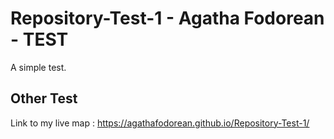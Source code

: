 # Repository-Test-1 - Agatha Fodorean - TEST

A simple test.

## Other Test

Link to my live map : https://agathafodorean.github.io/Repository-Test-1/
